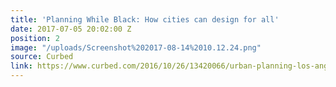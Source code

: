 ```yaml
---
title: 'Planning While Black: How cities can design for all'
date: 2017-07-05 20:02:00 Z
position: 2
image: "/uploads/Screenshot%202017-08-14%2010.12.24.png"
source: Curbed
link: https://www.curbed.com/2016/10/26/13420066/urban-planning-los-angeles-bicycle-coalition-tamika-butler
---
```


